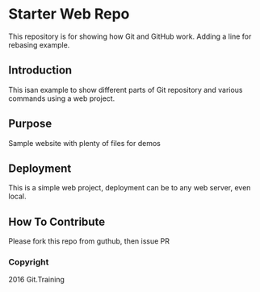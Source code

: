 # Starter Web Repo

This repository is for showing how Git and GitHub work. Adding a line for rebasing example.

## Introduction
This isan example to show different parts of Git repository and various commands using a web project. 


## Purpose

Sample website with plenty of files for demos

## Deployment
This is a simple web project, deployment can be to any web server, even local.

## How To Contribute
Please fork this repo from guthub, then issue PR

### Copyright
2016 Git.Training
